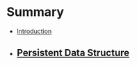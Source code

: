# Summary

- [Introduction](./introduction.md)
- [Persistent Data Structure](/PersistentDS/README.md)
  - 
  